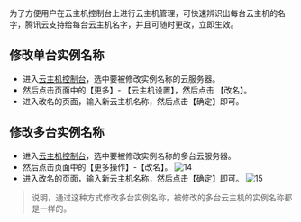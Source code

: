 
为了方便用户在云主机控制台上进行云主机管理，可快速辨识出每台云主机的名字，腾讯云支持给每台云主机名字，并且可随时更改，立即生效。


## 修改单台实例名称

- 进入[云主机控制台](https://console.cloud.tencent.com/cvm/index)，选中要被修改实例名称的云服务器。
- 然后点击页面中的【更多】- 【云主机设置】，然后点击 【改名】。
- 进入改名的页面，输入新云主机名称，然后点击【确定】即可。

## 修改多台实例名称
- 进入[云主机控制台](https://console.cloud.tencent.com/cvm/index)，选中要被修改实例名称的多台云服务器。
- 然后点击页面中的【更多操作】-【改名】。
![14](https://i.imgur.com/w7zFX8Z.png)
- 进入改名的页面，输入新云主机名称，然后点击【确定】即可。
![15](https://i.imgur.com/PNCk1TR.png)
>说明，通过这种方式修改多台实例名称，被修改的多台云主机的实例名称都是一样的。